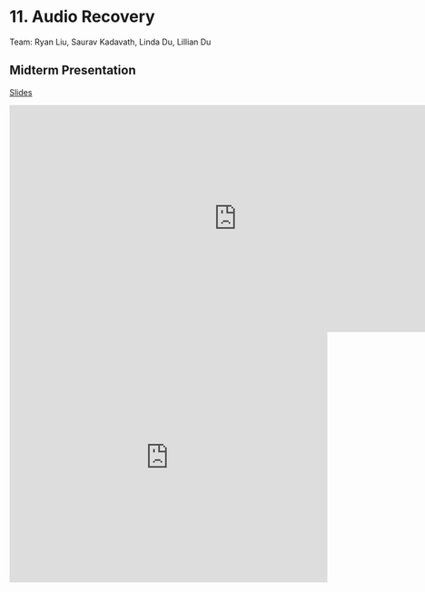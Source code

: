 # 11. Audio Recovery

Team: Ryan Liu, Saurav Kadavath, Linda Du, Lillian Du

## Midterm Presentation

[Slides](midterm/11.pptx)

<center><iframe src="http://docs.google.com/gview?url=http://courses.d2l.ai/berkeley-stat-157/projects/midterm/11.pptx&embedded=true"
    style="width:800px; height:400px;" frameborder="0"></iframe></center>

<center><iframe width="560" height="441" src="https://www.youtube.com/embed/QuqRRBuQynE" frameborder="0" allowfullscreen></iframe></center>
